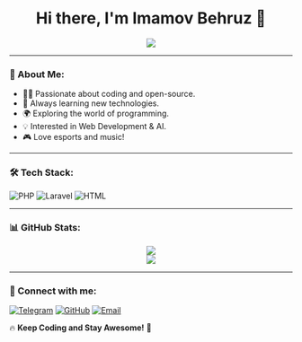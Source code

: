 <h1 align="center">Hi there, I'm Imamov Behruz 👋</h1>

<p align="center">
  <img src="https://readme-typing-svg.herokuapp.com?font=Fira+Code&weight=600&size=22&duration=3000&pause=1000&color=F7B93E&center=true&vCenter=true&random=false&width=500&height=50&lines=Welcome+to+my+GitHub!;I'm+a+17-year-old+coder!;Always+learning+new+things!;Open-source+enthusiast!;Follow+me+for+cool+projects!">
</p>

---

### 🚀 About Me:
- 🧑‍💻 Passionate about coding and open-source.
- 🎯 Always learning new technologies.
- 🌍 Exploring the world of programming.
- 💡 Interested in Web Development & AI.
- 🎮 Love esports and music!

---

### 🛠 Tech Stack:
![PHP](https://img.shields.io/badge/PHP-%23777BB4.svg?style=for-the-badge&logo=php&logoColor=white)
![Laravel](https://img.shields.io/badge/Laravel-%23FF2D20.svg?style=for-the-badge&logo=laravel&logoColor=white)
![HTML](https://img.shields.io/badge/HTML5-%23E34F26.svg?style=for-the-badge&logo=html5&logoColor=white)


---

### 📊 GitHub Stats:
<p align="center">
  <img src="https://github-readme-stats.vercel.app/api?username=BehaMystic&show_icons=true&theme=radical&count_private=true">
  <br>
  <img src="https://github-readme-streak-stats.herokuapp.com/?user=BehaMystic&theme=radical">
</p>

---

### 🤝 Connect with me:
[![Telegram](https://img.shields.io/badge/Telegram-2CA5E0?style=for-the-badge&logo=telegram&logoColor=white)](https://t.me/Bekhruz_devolper)
[![GitHub](https://img.shields.io/badge/GitHub-100000?style=for-the-badge&logo=github&logoColor=white)](https://github.com/BehaMystic)
[![Email](https://img.shields.io/badge/Email-D14836?style=for-the-badge&logo=gmail&logoColor=white)](mailto:phpdevolper.dev@gmail.com)

🔥 **Keep Coding and Stay Awesome!** 🚀


